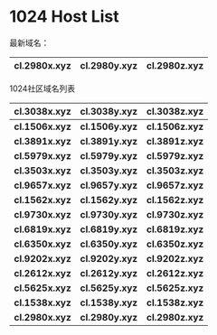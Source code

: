 # 1024 Host List
最新域名：

| cl.2980x.xyz | cl.2980y.xyz | cl.2980z.xyz |
| ---- | ---- | ---- |

1024社区域名列表

| cl.3038x.xyz | cl.3038y.xyz | cl.3038z.xyz |
| :---: | :---: | :---: |
| **cl.1506x.xyz** | **cl.1506y.xyz** | **cl.1506z.xyz** |
| **cl.3891x.xyz** | **cl.3891y.xyz** | **cl.3891z.xyz** |
| **cl.5979x.xyz** | **cl.5979y.xyz** | **cl.5979z.xyz** |
| **cl.3503x.xyz** | **cl.3503y.xyz** | **cl.3503z.xyz** |
| **cl.9657x.xyz** | **cl.9657y.xyz** | **cl.9657z.xyz** |
| **cl.1562x.xyz** | **cl.1562y.xyz** | **cl.1562z.xyz** |
| **cl.9730x.xyz** | **cl.9730y.xyz** | **cl.9730z.xyz** |
| **cl.6819x.xyz** | **cl.6819y.xyz** | **cl.6819z.xyz** |
| **cl.6350x.xyz** | **cl.6350y.xyz** | **cl.6350z.xyz** |
| **cl.9202x.xyz** | **cl.9202y.xyz** | **cl.9202z.xyz** |
| **cl.2612x.xyz** | **cl.2612y.xyz** | **cl.2612z.xyz** |
| **cl.5625x.xyz** | **cl.5625y.xyz** | **cl.5625z.xyz** |
| **cl.1538x.xyz** | **cl.1538y.xyz** | **cl.1538z.xyz** |
| **cl.2980x.xyz** | **cl.2980y.xyz** | **cl.2980z.xyz** |
